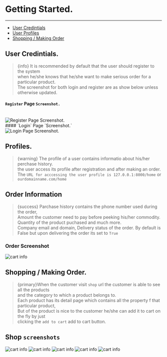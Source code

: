 # Getting Started.

---

- [User Credintials](#section-1)
- [User Profiles](#section-2)
- [Shopping / Making Order](#section-3)


<a name="section-1"></a>
## User Credintials.


>{info} It is recommended by default that the user should register to the system <br> when he/she knows that he/she want to make serious order for a particular product.<br>
The screenshot for both login and register are as show below unless otherwise updated.
#### `Register` Page `Screenshot.`
<br>
<img src="/custome/img/docs/register.png" alt="Register Page Screenshot." title="Register Page Screenshot." class="card-img">
<br>
#### `Login` Page `Screenshot.`
<br>
<img src="/custome/img/docs/login.png" alt="Login Page Screenshot." title="Login Page Screenshot." class="card-img">



<a name="section-2"></a>
## Profiles.

>{warning} The profile of a user contains informatio about his/her perchase history.<br>
the user access its profile after registration and after making an order.<br>
The `URL for acccessing the user profile is 127.0.0.1:8000/home` or `ourdomainname.com/home`



## Order Information
>{success} Parchase history contains the phone number used during the order,<br>
Amount the customer need to pay before peeking his/her commodity.<br>
Quantity of the product puchased and much more.<br>
Company email and domain, Delivery status of the order. By default is False but upon delivering the order its set to `True`
<h3>Order Screenshot</h3>
<img src="/custome/img/docs/order.png" alt="cart info" class="card-img">


<a name="section-3"></a>
## Shopping  / Making Order.


>{primary}When the customer visit  `shop` url the customer is able to see all the products<br> and the category to which a product belongs to.<br> Each product has its detail page which contains all the property f that particular product,<br>But of the product is nice to the customer he/she can add it to cart on the fly by just<br> clicking the `add to cart` <larecipe-button type="success">add to cart</larecipe-button> button.


## Shop `screenshots`
<larecipe-card type="info">
    <img src="/custome/img/docs/shop1.png" alt="cart info" class="card-img mb-2">
    <img src="/custome/img/docs/shop2.png" alt="cart info" class="card-img mb-2">
    <img src="/custome/img/docs/shop3.png" alt="cart info" class="card-img mb-2">
    <img src="/custome/img/docs/shop4.png" alt="cart info" class="card-img mb-2">
    <img src="/custome/img/docs/shop5.png" alt="cart info" class="card-img mb-2">
</laracipe-card>
